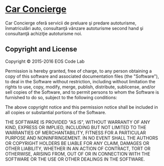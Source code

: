 # [Car Concierge](http://carconcierge.ro/)

Car Concierge oferă servicii de preluare şi predare autoturisme, înmatriculări auto, consultanţă vânzare autoturisme second hand şi consultanţă achiziţie autoturisme noi.

## Copyright and License

Copyright © 2015-2016 EOS Code Lab

Permission is hereby granted, free of charge, to any person obtaining a copy
of this software and associated documentation files (the "Software"), to deal
in the Software without restriction, including without limitation the rights
to use, copy, modify, merge, publish, distribute, sublicense, and/or sell
copies of the Software, and to permit persons to whom the Software is
furnished to do so, subject to the following conditions:

The above copyright notice and this permission notice shall be included in all
copies or substantial portions of the Software.

THE SOFTWARE IS PROVIDED "AS IS", WITHOUT WARRANTY OF ANY KIND, EXPRESS OR
IMPLIED, INCLUDING BUT NOT LIMITED TO THE WARRANTIES OF MERCHANTABILITY,
FITNESS FOR A PARTICULAR PURPOSE AND NONINFRINGEMENT. IN NO EVENT SHALL THE
AUTHORS OR COPYRIGHT HOLDERS BE LIABLE FOR ANY CLAIM, DAMAGES OR OTHER
LIABILITY, WHETHER IN AN ACTION OF CONTRACT, TORT OR OTHERWISE, ARISING FROM,
OUT OF OR IN CONNECTION WITH THE SOFTWARE OR THE USE OR OTHER DEALINGS IN THE
SOFTWARE.
